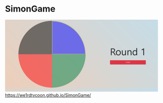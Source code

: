 # SimonGame
![Image alt](https://github.com/we1rdTycoon/SimonGame/raw/master/Безымянный.png)
https://we1rdtycoon.github.io/SimonGame/
